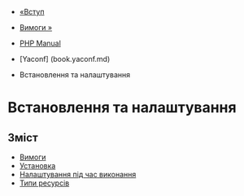 - [«Вступ](intro.yaconf.md)
- [Вимоги »](yaconf.requirements.md)

- [PHP Manual](index.md)
- [Yaconf] (book.yaconf.md)
-   Встановлення та налаштування

# Встановлення та налаштування

## Зміст

- [Вимоги](yaconf.requirements.md)
- [Установка](yaconf.installation.md)
- [Налаштування під час виконання](yaconf.configuration.md)
- [Типи ресурсів](yaconf.resources.md)

